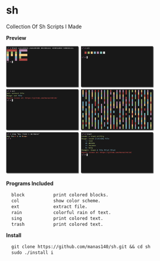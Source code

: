 # sh
Collection Of Sh Scripts I Made 

**Preview**

<p>
  <img width=200 src="preview/block.png">
  <img width=200 src="preview/col.png">
  <img width=200 src="preview/ext.png"> 
  <img width=200 src="preview/rain.png">
  <img width=200 src="preview/sing.png">  
  <img width=200 src="preview/trash.png">
</p>


**Programs Included**

```
  block           print colored blocks.
  col             show color scheme.
  ext             extract file.
  rain            colorful rain of text.
  sing            print colored text.
  trash           print colored text.
```

**Install**
```
  git clone https://github.com/manas140/sh.git && cd sh
  sudo ./install i
```
